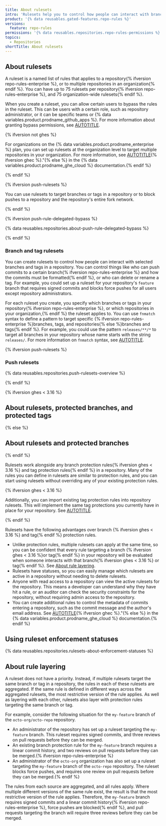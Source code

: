 ```yaml
---
title: About rulesets
intro: 'Rulesets help you to control how people can interact with branches and tags in a repository.'
product: '{% data reusables.gated-features.repo-rules %}'
versions:
  feature: repo-rules
permissions: '{% data reusables.repositories.repo-rules-permissions %}'
topics:
  - Repositories
shortTitle: About rulesets
---
```


## About rulesets

A ruleset is a named list of rules that applies to a repository{% ifversion repo-rules-enterprise %}, or to multiple repositories in an organization{% endif %}. You can have up to 75 rulesets per repository{% ifversion repo-rules-enterprise %}, and 75 organization-wide rulesets{% endif %}.

When you create a ruleset, you can allow certain users to bypass the rules in the ruleset. This can be users with a certain role, such as repository administrator, or it can be specific teams or {% data variables.product.prodname_github_apps %}. For more information about granting bypass permissions, see [AUTOTITLE](/repositories/configuring-branches-and-merges-in-your-repository/managing-rulesets/creating-rulesets-for-a-repository#granting-bypass-permissions-for-your-ruleset).

{% ifversion not ghes %}

For organizations on the {% data variables.product.prodname_enterprise %} plan, you can set up rulesets at the organization level to target multiple repositories in your organization. For more information, see [AUTOTITLE](/organizations/managing-organization-settings/managing-rulesets-for-repositories-in-your-organization){% ifversion ghec %}."{% else %} in the {% data variables.product.prodname_ghe_cloud %} documentation.{% endif %}

{% endif %}

{% ifversion push-rulesets %}

You can use rulesets to target branches or tags in a repository or to block pushes to a repository and the repository's entire fork network.

{% endif %}

{% ifversion push-rule-delegated-bypass %}

{% data reusables.repositories.about-push-rule-delegated-bypass %}

{% endif %}

### Branch and tag rulesets

You can create rulesets to control how people can interact with selected branches and tags in a repository. You can control things like who can push commits to a certain branch{% ifversion repo-rules-enterprise %} and how the commits must be formatted{% endif %}, or who can delete or rename a tag. For example, you could set up a ruleset for your repository's `feature` branch that requires signed commits and blocks force pushes for all users except repository administrators.

For each ruleset you create, you specify which branches or tags in your repository{% ifversion repo-rules-enterprise %}, or which repositories in your organization,{% endif %} the ruleset applies to. You can use `fnmatch` syntax to define a pattern to target specific {% ifversion repo-rules-enterprise %}branches, tags, and repositories{% else %}branches and tags{% endif %}. For example, you could use the pattern `releases/**/*` to target all branches in your repository whose name starts with the string `releases/`. For more information on `fnmatch` syntax, see [AUTOTITLE](/repositories/configuring-branches-and-merges-in-your-repository/managing-rulesets/creating-rulesets-for-a-repository#using-fnmatch-syntax).

{% ifversion push-rulesets %}

### Push rulesets

{% data reusables.repositories.push-rulesets-overview %}

{% endif %}

{% ifversion ghes < 3.16 %}

## About rulesets, protected branches, and protected tags

{% else %}

## About rulesets and protected branches

{% endif %}

Rulesets work alongside any branch protection rules{% ifversion ghes < 3.16 %} and tag protection rules{% endif %} in a repository. Many of the rules you can define in rulesets are similar to protection rules, and you can start using rulesets without overriding any of your existing protection rules.

{% ifversion ghes < 3.16 %}

Additionally, you can import existing tag protection rules into repository rulesets. This will implement the same tag protections you currently have in place for your repository. See [AUTOTITLE](/repositories/managing-your-repositorys-settings-and-features/managing-repository-settings/configuring-tag-protection-rules#about-importing-tag-protection-rules-to-repository-rulesets).

{% endif %}

Rulesets have the following advantages over branch {% ifversion ghes < 3.16 %}
and tag{% endif %} protection rules.

* Unlike protection rules, multiple rulesets can apply at the same time, so you can be confident that every rule targeting a branch {% ifversion ghes < 3.16 %}or tag{% endif %} in your repository will be evaluated when someone interacts with that branch{% ifversion ghes < 3.16 %} or tag{% endif %}. See [About rule layering](#about-rule-layering).
* Rulesets have statuses, so you can easily manage which rulesets are active in a repository without needing to delete rulesets.
* Anyone with read access to a repository can view the active rulesets for the repository. This means a developer can understand why they have hit a rule, or an auditor can check the security constraints for the repository, without requiring admin access to the repository.
* You can create additional rules to control the metadata of commits entering a repository, such as the commit message and the author's email address. See [AUTOTITLE](/repositories/configuring-branches-and-merges-in-your-repository/managing-rulesets/available-rules-for-rulesets#metadata-restrictions){% ifversion ghec %}."{% else %} in the {% data variables.product.prodname_ghe_cloud %} documentation.{% endif %}

## Using ruleset enforcement statuses

{% data reusables.repositories.rulesets-about-enforcement-statuses %}

## About rule layering

A ruleset does not have a priority. Instead, if multiple rulesets target the same branch or tag in a repository, the rules in each of these rulesets are aggregated. If the same rule is defined in different ways across the aggregated rulesets, the most restrictive version of the rule applies. As well as layering with each other, rulesets also layer with protection rules targeting the same branch or tag.

For example, consider the following situation for the `my-feature` branch of the `octo-org/octo-repo` repository.

* An administrator of the repository has set up a ruleset targeting the `my-feature` branch. This ruleset requires signed commits, and three reviews on pull requests before they can be merged.
* An existing branch protection rule for the `my-feature` branch requires a linear commit history, and two reviews on pull requests before they can be merged.{% ifversion repo-rules-enterprise %}
* An administrator of the `octo-org` organization has also set up a ruleset targeting the `my-feature` branch of the `octo-repo` repository. The ruleset blocks force pushes, and requires one review on pull requests before they can be merged.{% endif %}

The rules from each source are aggregated, and all rules apply. Where multiple different versions of the same rule exist, the result is that the most restrictive version of the rule applies. Therefore, the `my-feature` branch requires signed commits and a linear commit history{% ifversion repo-rules-enterprise %}, force pushes are blocked{% endif %}, and pull requests targeting the branch will require three reviews before they can be merged.
